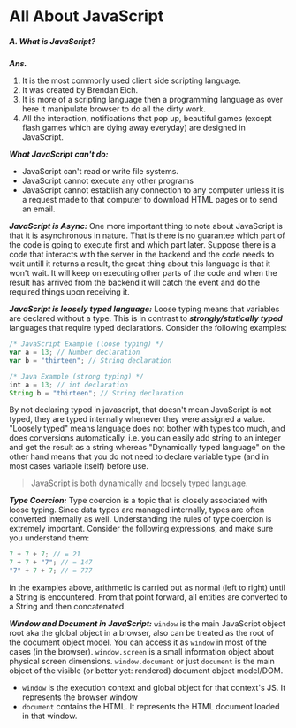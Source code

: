 # All About JavaScript
##### A. What is JavaScript?
***Ans.*** 
1. It is the most commonly used client side scripting language. 
2. It was created by Brendan Eich.
3. It is more of a scripting language then a programming language as over here it manipulate browser to do all the dirty work.
4. All the interaction, notifications that pop up, beautiful games (except flash games which are dying away everyday) are designed in JavaScript. 

***What JavaScript can't do:***
- JavaScript can't read or write file systems.
- JavaScript cannot execute any other programs
- JavaScript cannot establish any connection to any computer unless it is a request made to that computer to download HTML pages or to send an email.
 
***JavaScript is Async:***
One more important thing to note about JavaScript is that it is asynchronous in nature. That is there is no guarantee which part of the code is going to execute first and which part later. Suppose there is a code that interacts with the server in the backend and the code needs to wait untill it returns a result, the great thing about this language is that it won't wait. It will keep on executing other parts of the code and when the result has arrived from the backend it will catch the event and do the required things upon receiving it.

***JavaScript is loosely typed language:***
 Loose typing means that variables are declared without a type. This is in contrast to ***strongly/statically typed*** languages that require typed declarations. Consider the following examples:
 ```js
 /* JavaScript Example (loose typing) */
var a = 13; // Number declaration
var b = "thirteen"; // String declaration

/* Java Example (strong typing) */
int a = 13; // int declaration
String b = "thirteen"; // String declaration
 ```
 By not declaring typed in javascript, that doesn't mean JavaScript is not typed, they are typed internally whenever they were assigned a value.
 "Loosely typed" means language does not bother with types too much, and does conversions automatically, i.e. you can easily add string to an integer and get the result as a string whereas "Dynamically typed language" on the other hand means that you do not need to declare variable type (and in most cases variable itself) before use.
> JavaScript is both dynamically and loosely typed language.

***Type Coercion:***
Type coercion is a topic that is closely associated with loose typing. Since data types are managed internally, types are often converted internally as well. Understanding the rules of type coercion is extremely important. Consider the following expressions, and make sure you understand them:
```js
7 + 7 + 7; // = 21
7 + 7 + "7"; // = 147
"7" + 7 + 7; // = 777
```
In the examples above, arithmetic is carried out as normal (left to right) until a String is encountered. From that point forward, all entities are converted to a String and then concatenated.


***Window and Document in JavaScript:***
`window` is the main JavaScript object root aka the global object in a browser, also can be treated as the root of the document object model. You can access it as `window` in most of the cases (in the browser).
`window.screen` is a small information object about physical screen dimensions.
`window.document` or just `document` is the main object of the visible (or better yet: rendered) document object model/DOM.
-  `window` is the execution context and global object for that context's JS. It represents the browser window
- `document` contains the HTML. It represents the HTML document loaded in that window.
